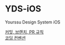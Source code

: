 # YDS-iOS
Yourssu Design System iOS
  
  
[커밋, 브랜치, PR 규칙](https://www.notion.so/yourssu/PR-aacc5397b3934265ab4102b2a15dc544)  
[코딩 컨벤션](https://www.notion.so/yourssu/Yourssu-Swift-Guide-YSG-33fce95d99264a9fa962fab3af7fe963)  
